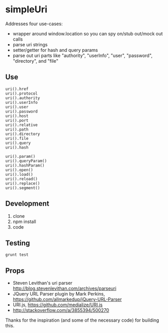 # simpleUri

Addresses four use-cases:

* wrapper around window.location so you can spy on/stub out/mock out calls
* parse uri strings
* setter/getter for hash and query params
* parse out uri parts like "authority", "userInfo", "user", "password", "directory", and "file"

## Use

```
uri().href
uri().protocol
uri().authority
uri().userInfo
uri().user
uri().password
uri().host
uri().port
uri().relative
uri().path
uri().directory
uri().file
uri().query
uri().hash

uri().param()
uri().queryParam()
uri().hashParam()
uri().open()
uri().load()
uri().reload()
uri().replace()
uri().segment()
```

## Development

1. clone
2. npm install
3. code

## Testing

```
grunt test
```

## Props

* Steven Levithan\'s uri parser http://blog.stevenlevithan.com/archives/parseuri
* JQuery URL Parser plugin by Mark Perkins, https://github.com/allmarkedup/jQuery-URL-Parser
* URI.js, https://github.com/medialize/URI.js
* http://stackoverflow.com/a/3855394/500270

Thanks for the inspiration (and some of the necessary code) for building this.
